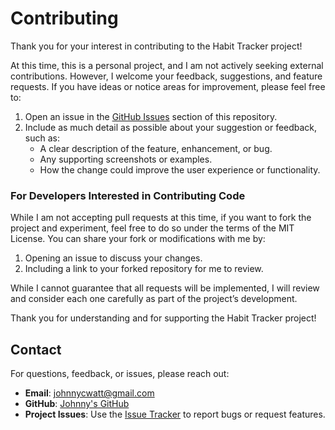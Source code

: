 # Contributing

Thank you for your interest in contributing to the Habit Tracker project!

At this time, this is a personal project, and I am not actively seeking external contributions. However, I welcome your feedback, suggestions, and feature requests. If you have ideas or notice areas for improvement, please feel free to:

1. Open an issue in the [GitHub Issues](https://github.com/johnnycwatt/Habit-Tracker/issues) section of this repository.
2. Include as much detail as possible about your suggestion or feedback, such as:
   - A clear description of the feature, enhancement, or bug.
   - Any supporting screenshots or examples.
   - How the change could improve the user experience or functionality.

### For Developers Interested in Contributing Code

While I am not accepting pull requests at this time, if you want to fork the project and experiment, feel free to do so under the terms of the MIT License. You can share your fork or modifications with me by:
1. Opening an issue to discuss your changes.
2. Including a link to your forked repository for me to review.

While I cannot guarantee that all requests will be implemented, I will review and consider each one carefully as part of the project’s development.

Thank you for understanding and for supporting the Habit Tracker project!


## Contact

For questions, feedback, or issues, please reach out:

- **Email**: [johnnycwatt@gmail.com](mailto:johnnycwatt@gmail.com)
- **GitHub**: [Johnny's GitHub](https://github.com/johnnycwatt)
- **Project Issues**: Use the [Issue Tracker](https://github.com/johnnycwatt/Habit-Tracker/issues) to report bugs or request features.

